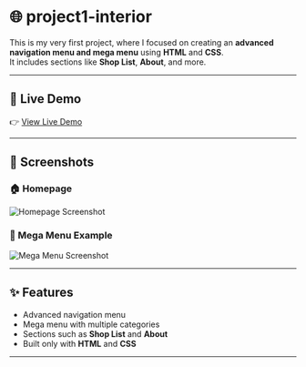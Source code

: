 # 🌐  project1-interior

This is my very first project, where I focused on creating an **advanced navigation menu and mega menu** using **HTML** and **CSS**.  
It includes sections like **Shop List**, **About**, and more.  

---

## 🚀 Live Demo  
👉 [View Live Demo](https://username.github.io/repository-name/)  

---

## 📸 Screenshots  

### 🏠 Homepage  
![Homepage Screenshot](./images/screenshot1.png)  

### 📑 Mega Menu Example  
![Mega Menu Screenshot](./images/screenshot2.png)  

---

## ✨ Features  
- Advanced navigation menu  
- Mega menu with multiple categories  
- Sections such as **Shop List** and **About**  
- Built only with **HTML** and **CSS**  

---
